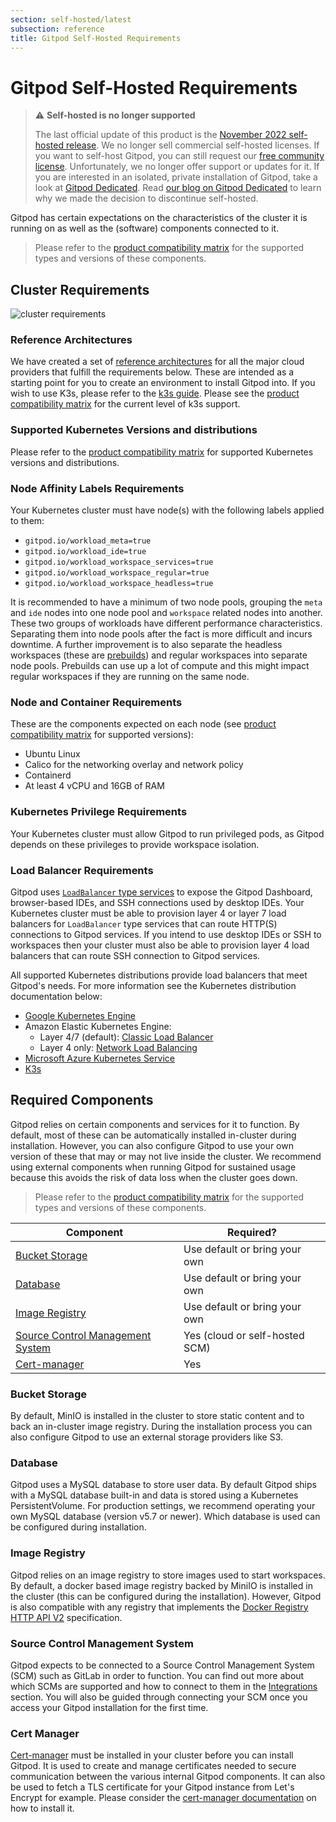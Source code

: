 ```yaml
---
section: self-hosted/latest
subsection: reference
title: Gitpod Self-Hosted Requirements
---
```


<script context="module">
  export const prerender = true;
</script>

# Gitpod Self-Hosted Requirements

> ⚠️ **Self-hosted is no longer supported**
>
> The last official update of this product is the [November 2022 self-hosted release](https://www.gitpod.io/changelog/november-self-hosted-release). We no longer sell commercial self-hosted licenses. If you want to self-host Gitpod, you can still request our [free community license](https://www.gitpod.io/community-license). Unfortunately, we no longer offer support or updates for it. If you are interested in an isolated, private installation of Gitpod, take a look at [Gitpod Dedicated](/dedicated).
> Read [our blog on Gitpod Dedicated](/blog/introducing-gitpod-dedicated) to learn why we made the decision to discontinue self-hosted.

Gitpod has certain expectations on the characteristics of the cluster it is running on as well as the (software) components connected to it.

> Please refer to the [product compatibility matrix](/docs/references/compatibility?admin) for the supported types and versions of these components.

## Cluster Requirements

![cluster requirements](../../static/images/docs/self-hosted/cluster-requirements.png)

<!-- raw editable diagram can be found under static/images/docs/self-hosted/cluster-requirements.excalidraw -->

### Reference Architectures

We have created a set of [reference architectures](/docs/configure/self-hosted/latest/reference-architecture) for all the major cloud providers that fulfill the requirements below. These are intended as a starting point for you to create an environment to install Gitpod into. If you wish to use K3s, please refer to the [k3s guide](/docs/configure/self-hosted/latest/cluster-set-up/on-k3s). Please see the [product compatibility matrix](/docs/references/compatibility?admin) for the current level of k3s support.

### Supported Kubernetes Versions and distributions

Please refer to the [product compatibility matrix](/docs/references/compatibility?admin) for supported Kubernetes versions and distributions.

### Node Affinity Labels Requirements

Your Kubernetes cluster must have node(s) with the following labels applied to them:

- `gitpod.io/workload_meta=true`
- `gitpod.io/workload_ide=true`
- `gitpod.io/workload_workspace_services=true`
- `gitpod.io/workload_workspace_regular=true`
- `gitpod.io/workload_workspace_headless=true`

It is recommended to have a minimum of two node pools, grouping the `meta` and `ide` nodes into one node pool and `workspace` related nodes into another. These two groups of workloads have different performance characteristics. Separating them into node pools after the fact is more difficult and incurs downtime. A further improvement is to also separate the headless workspaces (these are [prebuilds](/docs/configure/projects/prebuilds)) and regular workspaces into separate node pools. Prebuilds can use up a lot of compute and this might impact regular workspaces if they are running on the same node.

### Node and Container Requirements

These are the components expected on each node (see [product compatibility matrix](/docs/references/compatibility?admin) for supported versions):

- Ubuntu Linux
- Calico for the networking overlay and network policy
- Containerd
- At least 4 vCPU and 16GB of RAM

### Kubernetes Privilege Requirements

Your Kubernetes cluster must allow Gitpod to run privileged pods, as Gitpod depends on these privileges to provide workspace isolation.

### Load Balancer Requirements

Gitpod uses [`LoadBalancer` type services](https://kubernetes.io/docs/concepts/services-networking/service/#loadbalancer) to expose the Gitpod Dashboard, browser-based IDEs, and SSH connections used by desktop IDEs. Your Kubernetes cluster must be able to provision layer 4 or layer 7 load balancers for `LoadBalancer` type services that can route HTTP(S) connections to Gitpod services. If you intend to use desktop IDEs or SSH to workspaces then your cluster must also be able to provision layer 4 load balancers that can route SSH connection to Gitpod services.

All supported Kubernetes distributions provide load balancers that meet Gitpod's needs. For more information see the Kubernetes distribution documentation below:

- [Google Kubernetes Engine](https://cloud.google.com/kubernetes-engine/docs/concepts/service-load-balancer)
- Amazon Elastic Kubernetes Engine:
  - Layer 4/7 (default): [Classic Load Balancer](https://aws.amazon.com/premiumsupport/knowledge-center/eks-kubernetes-services-cluster/)
  - Layer 4 only: [Network Load Balancing](https://docs.aws.amazon.com/eks/latest/userguide/network-load-balancing.html)
- [Microsoft Azure Kubernetes Service](https://docs.microsoft.com/en-us/azure/aks/concepts-network)
- [K3s](https://rancher.com/docs/k3s/latest/en/networking/#service-load-balancer)

## Required Components

Gitpod relies on certain components and services for it to function. By default, most of these can be automatically installed in-cluster during installation. However, you can also configure Gitpod to use your own version of these that may or may not live inside the cluster. We recommend using external components when running Gitpod for sustained usage because this avoids the risk of data loss when the cluster goes down.

> Please refer to the [product compatibility matrix](/docs/references/compatibility?admin) for the supported types and versions of these components.

| Component                                                                                                            | Required?                      |
| -------------------------------------------------------------------------------------------------------------------- | ------------------------------ |
| [Bucket Storage](/docs/configure/self-hosted/latest/requirements#bucket-storage)                                     | Use default or bring your own  |
| [Database](/docs/configure/self-hosted/latest/requirements#database)                                                 | Use default or bring your own  |
| [Image Registry](/docs/configure/self-hosted/latest/requirements#image-registry)                                     | Use default or bring your own  |
| [Source Control Management System](/docs/configure/self-hosted/latest/requirements#source-control-management-system) | Yes (cloud or self-hosted SCM) |
| [Cert-manager](/docs/configure/self-hosted/latest/requirements#cert-manager)                                         | Yes                            |

### Bucket Storage

By default, MinIO is installed in the cluster to store static content and to back an in-cluster image registry. During the installation process you can also configure Gitpod to use an external storage providers like S3.

### Database

Gitpod uses a MySQL database to store user data. By default Gitpod ships with a MySQL database built-in and data is stored using a Kubernetes PersistentVolume. For production settings, we recommend operating your own MySQL database (version v5.7 or newer). Which database is used can be configured during installation. <!--- todo: Is this true? How do you configure this? --->

### Image Registry

Gitpod relies on an image registry to store images used to start workspaces. By default, a docker based image registry backed by MiniIO is installed in the cluster (this can be configured during the installation). However, Gitpod is also compatible with any registry that implements the [Docker Registry HTTP API V2](https://docs.docker.com/registry/spec/api/) specification.

### Source Control Management System

Gitpod expects to be connected to a Source Control Management System (SCM) such as GitLab in order to function. You can find out more about which SCMs are supported and how to connect to them in the [Integrations](/docs/configure/authentication) section. You will also be guided through connecting your SCM once you access your Gitpod installation for the first time.

### Cert Manager

[Cert-manager](https://cert-manager.io/) must be installed in your cluster before you can install Gitpod. It is used to create and manage certificates needed to secure communication between the various internal Gitpod components. It can also be used to fetch a TLS certificate for your Gitpod instance from Let's Encrypt for example. Please consider the [cert-manager documentation](https://cert-manager.io/docs/) on how to install it.
